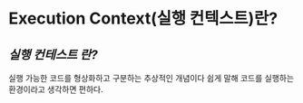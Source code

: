 # Execution Context(실행 컨텍스트)란?

## _실행 컨테스트 란?_
실행 가능한 코드를 형상화하고 구분하는 추상적인 개념이다
쉽게 말해 코드를 실행하는 환경이라고 생각하면 편하다.